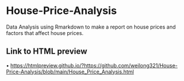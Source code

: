# House-Price-Analysis
Data Analysis using Rmarkdown to make a report on house prices and factors that affect house prices.

## Link to HTML preview
•	https://htmlpreview.github.io/?https://github.com/weilong321/House-Price-Analysis/blob/main/House_Price_Analysis.html
